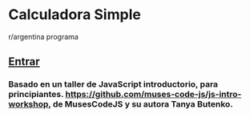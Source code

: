 # Calculadora Simple
r/argentina programa
  
## [Entrar](https://nachokai.github.io/Tarea-Clase-2/)  

### Basado en un taller de JavaScript introductorio, para principiantes. https://github.com/muses-code-js/js-intro-workshop, de MusesCodeJS y su autora Tanya Butenko.
